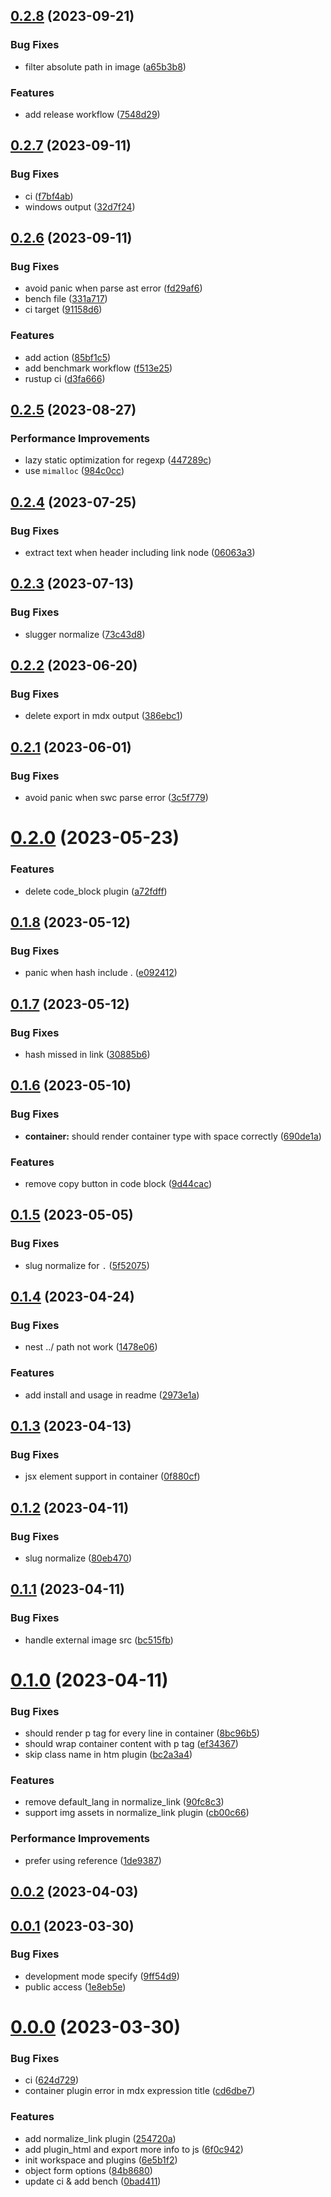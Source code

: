 ## [0.2.8](https://github.com/web-infra-dev/mdx-rs-binding/compare/v0.2.7...v0.2.8) (2023-09-21)


### Bug Fixes

* filter absolute path in image ([a65b3b8](https://github.com/web-infra-dev/mdx-rs-binding/commit/a65b3b85a3aa8f22e5d492382caa3a7417e1e02e))


### Features

* add release workflow ([7548d29](https://github.com/web-infra-dev/mdx-rs-binding/commit/7548d2922955cfb658b9791b3079dfa699651b12))



## [0.2.7](https://github.com/web-infra-dev/mdx-rs-binding/compare/v0.2.6...v0.2.7) (2023-09-11)


### Bug Fixes

* ci ([f7bf4ab](https://github.com/web-infra-dev/mdx-rs-binding/commit/f7bf4abc3fae624d1fa62b7a7cbd414aa1e25e54))
* windows output ([32d7f24](https://github.com/web-infra-dev/mdx-rs-binding/commit/32d7f24d2b855a79910baf26f04a24de82491f47))



## [0.2.6](https://github.com/web-infra-dev/mdx-rs-binding/compare/v0.2.5...v0.2.6) (2023-09-11)


### Bug Fixes

* avoid panic when parse ast error ([fd29af6](https://github.com/web-infra-dev/mdx-rs-binding/commit/fd29af619540ca3de353c6bbe55971de5824cb39))
* bench file ([331a717](https://github.com/web-infra-dev/mdx-rs-binding/commit/331a7170dd33370c54c100a8509f089b41dc1486))
* ci target ([91158d6](https://github.com/web-infra-dev/mdx-rs-binding/commit/91158d6b677f40dd7f598e575cb38e46188301ba))


### Features

* add action ([85bf1c5](https://github.com/web-infra-dev/mdx-rs-binding/commit/85bf1c5fc85903fe801f3eb244dd7b6faff18155))
* add benchmark workflow ([f513e25](https://github.com/web-infra-dev/mdx-rs-binding/commit/f513e25db2f20468879d5490fbc0c2698592a49d))
* rustup ci ([d3fa666](https://github.com/web-infra-dev/mdx-rs-binding/commit/d3fa666a06b92eab1d34dcf8711127ff834c8ee0))



## [0.2.5](https://github.com/web-infra-dev/mdx-rs-binding/compare/v0.2.4...v0.2.5) (2023-08-27)


### Performance Improvements

* lazy static optimization for regexp ([447289c](https://github.com/web-infra-dev/mdx-rs-binding/commit/447289c649887c48faadf01d4b0ac644d012dfd7))
* use `mimalloc` ([984c0cc](https://github.com/web-infra-dev/mdx-rs-binding/commit/984c0cc91cddeb9ef4229d85a34c03527692afb9))



## [0.2.4](https://github.com/web-infra-dev/mdx-rs-binding/compare/v0.2.3...v0.2.4) (2023-07-25)


### Bug Fixes

* extract text when header including link node ([06063a3](https://github.com/web-infra-dev/mdx-rs-binding/commit/06063a3eaa312c5c98a3a13250f13f9ad6e13bbd))



## [0.2.3](https://github.com/web-infra-dev/mdx-rs-binding/compare/v0.2.2...v0.2.3) (2023-07-13)


### Bug Fixes

* slugger normalize ([73c43d8](https://github.com/web-infra-dev/mdx-rs-binding/commit/73c43d86bd4a34256c339ccde071d562fa4b67d2))



## [0.2.2](https://github.com/web-infra-dev/mdx-rs-binding/compare/v0.2.1...v0.2.2) (2023-06-20)


### Bug Fixes

* delete export in mdx output ([386ebc1](https://github.com/web-infra-dev/mdx-rs-binding/commit/386ebc1345e208a102f4b152f44941ec50db4841))



## [0.2.1](https://github.com/web-infra-dev/mdx-rs-binding/compare/v0.2.0...v0.2.1) (2023-06-01)


### Bug Fixes

* avoid panic when swc parse error ([3c5f779](https://github.com/web-infra-dev/mdx-rs-binding/commit/3c5f7795d92bcff3e26744a962880396a4300de3))



# [0.2.0](https://github.com/web-infra-dev/mdx-rs-binding/compare/v0.1.8...v0.2.0) (2023-05-23)


### Features

* delete code_block plugin ([a72fdff](https://github.com/web-infra-dev/mdx-rs-binding/commit/a72fdff08bc7702520f7af624079a386f20bbb5e))



## [0.1.8](https://github.com/web-infra-dev/mdx-rs-binding/compare/v0.1.7...v0.1.8) (2023-05-12)


### Bug Fixes

* panic when hash include . ([e092412](https://github.com/web-infra-dev/mdx-rs-binding/commit/e092412401549a2d3b4dd183d3ca3c49855b55db))



## [0.1.7](https://github.com/web-infra-dev/mdx-rs-binding/compare/v0.1.6...v0.1.7) (2023-05-12)


### Bug Fixes

* hash missed in link ([30885b6](https://github.com/web-infra-dev/mdx-rs-binding/commit/30885b65f03713a18e46277a93fa9ec52fa59bdd))



## [0.1.6](https://github.com/web-infra-dev/mdx-rs-binding/compare/v0.1.5...v0.1.6) (2023-05-10)


### Bug Fixes

* **container:** should render container type with space correctly ([690de1a](https://github.com/web-infra-dev/mdx-rs-binding/commit/690de1a19c1f6c442d0a63a01d7674bee4cb8eb0))


### Features

* remove copy button in code block ([9d44cac](https://github.com/web-infra-dev/mdx-rs-binding/commit/9d44cac28b57929d3fada999fb75dfc2b474dab1))



## [0.1.5](https://github.com/web-infra-dev/mdx-rs-binding/compare/v0.1.4...v0.1.5) (2023-05-05)


### Bug Fixes

* slug normalize for `.` ([5f52075](https://github.com/web-infra-dev/mdx-rs-binding/commit/5f5207520f70977faad7e4d2ef5fc77d05377f9a))



## [0.1.4](https://github.com/web-infra-dev/mdx-rs-binding/compare/v0.1.3...v0.1.4) (2023-04-24)


### Bug Fixes

* nest ../ path not work ([1478e06](https://github.com/web-infra-dev/mdx-rs-binding/commit/1478e06fd23e125b7b9139818750b784af948021))


### Features

* add install and usage in readme ([2973e1a](https://github.com/web-infra-dev/mdx-rs-binding/commit/2973e1a08115a337a8a5fd1caa8b2290748b4013))



## [0.1.3](https://github.com/web-infra-dev/mdx-rs-binding/compare/v0.1.2...v0.1.3) (2023-04-13)


### Bug Fixes

* jsx element support in container ([0f880cf](https://github.com/web-infra-dev/mdx-rs-binding/commit/0f880cf4c3eb2829d45fd5224a3846646b665f71))



## [0.1.2](https://github.com/web-infra-dev/mdx-rs-binding/compare/v0.1.1...v0.1.2) (2023-04-11)


### Bug Fixes

* slug normalize ([80eb470](https://github.com/web-infra-dev/mdx-rs-binding/commit/80eb47019c232a8f087d8d914f2a5dda977ca3c6))



## [0.1.1](https://github.com/web-infra-dev/mdx-rs-binding/compare/v0.1.0...v0.1.1) (2023-04-11)


### Bug Fixes

* handle external image src ([bc515fb](https://github.com/web-infra-dev/mdx-rs-binding/commit/bc515fbf54a33b8e643e448458467b27a75121d6))



# [0.1.0](https://github.com/web-infra-dev/mdx-rs-binding/compare/v0.0.2...v0.1.0) (2023-04-11)


### Bug Fixes

* should render p tag for every line in container ([8bc96b5](https://github.com/web-infra-dev/mdx-rs-binding/commit/8bc96b53ce9fc6e7f9c70eccc1fbce681cae3bc8))
* should wrap container content with p tag ([ef34367](https://github.com/web-infra-dev/mdx-rs-binding/commit/ef3436736a61d6ba4d655e9691bd1568a249208e))
* skip class name in htm plugin ([bc2a3a4](https://github.com/web-infra-dev/mdx-rs-binding/commit/bc2a3a44d224aafe32ad59f205fbe593e5e6f0ee))


### Features

* remove default_lang in normalize_link ([90fc8c3](https://github.com/web-infra-dev/mdx-rs-binding/commit/90fc8c38337233ebdacb1ce688d27c2e8aebfbc5))
* support img assets in normalize_link plugin ([cb00c66](https://github.com/web-infra-dev/mdx-rs-binding/commit/cb00c66f15375a4032b04c5b9fe1a85ca0307efe))


### Performance Improvements

* prefer using reference ([1de9387](https://github.com/web-infra-dev/mdx-rs-binding/commit/1de9387753681970509429ecbe1e2c6d50678251))



## [0.0.2](https://github.com/web-infra-dev/mdx-rs-binding/compare/v0.0.1...v0.0.2) (2023-04-03)



## [0.0.1](https://github.com/web-infra-dev/mdx-rs-binding/compare/v0.0.0...v0.0.1) (2023-03-30)


### Bug Fixes

* development mode specify ([9ff54d9](https://github.com/web-infra-dev/mdx-rs-binding/commit/9ff54d9dfb475ac1fe9b984997b37b26b10ef1a7))
* public access ([1e8eb5e](https://github.com/web-infra-dev/mdx-rs-binding/commit/1e8eb5ec26f146be77536da48d2140ad09dd2bf6))



# [0.0.0](https://github.com/web-infra-dev/mdx-rs-binding/compare/6e5b1f29211ef840aab03708ccfb8a9f841239d0...v0.0.0) (2023-03-30)


### Bug Fixes

* ci ([624d729](https://github.com/web-infra-dev/mdx-rs-binding/commit/624d7299dba2490b94f9f041b66c3d560530ee69))
* container plugin error in mdx expression title ([cd6dbe7](https://github.com/web-infra-dev/mdx-rs-binding/commit/cd6dbe77ca12322e711f9406d807bce92b8b269a))


### Features

* add normalize_link plugin ([254720a](https://github.com/web-infra-dev/mdx-rs-binding/commit/254720ab3a05c5d13c56d41574d43f16677e0e45))
* add plugin_html and export more info to js ([6f0c942](https://github.com/web-infra-dev/mdx-rs-binding/commit/6f0c942abaaaecaac02ed8beda46e4e2cc372087))
* init workspace and plugins ([6e5b1f2](https://github.com/web-infra-dev/mdx-rs-binding/commit/6e5b1f29211ef840aab03708ccfb8a9f841239d0))
* object form options ([84b8680](https://github.com/web-infra-dev/mdx-rs-binding/commit/84b86807c6d8c8ee74f2ba07811ae6f54925c793))
* update ci & add bench ([0bad411](https://github.com/web-infra-dev/mdx-rs-binding/commit/0bad411e724986c61f922d544b560b8b15da1069))



